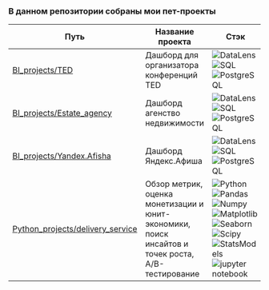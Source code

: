 ### В данном репозитории собраны мои пет-проекты

| Путь  | Название проекта |  Стэк    |
|-------|-----|-------|
| <a href="https://github.com/Komlev-data-science/Practicum_projects/tree/main/BI_projects/TED"> BI_projects/TED </a> | Дашборд для организатора конференций TED  | ![DataLens](https://img.shields.io/badge/DataLens-3E7DCC) ![SQL](https://img.shields.io/badge/SQL-4479A1)  ![PostgreSQL](https://img.shields.io/badge/PostgreSQL-336791?style=flat&logo=postgresql&logoColor=white)|
| <a href="https://github.com/Komlev-data-science/Practicum_projects/tree/main/BI_projects/Estate_agency"> BI_projects/Estate_agency </a>  | Дашборд агенство недвижимости  | ![DataLens](https://img.shields.io/badge/DataLens-3E7DCC) ![SQL](https://img.shields.io/badge/SQL-4479A1)    ![PostgreSQL](https://img.shields.io/badge/PostgreSQL-336791?style=flat&logo=postgresql&logoColor=white)|
| <a href="https://github.com/Komlev-data-science/Practicum_projects/tree/main/BI_projects/Yandex.Afisha"> BI_projects/Yandex.Afisha  </a>   | Дашборд Яндекс.Афиша  | ![DataLens](https://img.shields.io/badge/DataLens-3E7DCC) ![SQL](https://img.shields.io/badge/SQL-4479A1)   ![PostgreSQL](https://img.shields.io/badge/PostgreSQL-336791?style=flat&logo=postgresql&logoColor=white) |
| <a href="https://github.com/Komlev-data-science/Practicum_projects/tree/main/Python_projects/delivery_service"> Python_projects/delivery_service  </a>   | Обзор метрик, оценка монетизации и юнит-экономики, поиск инсайтов и точек роста, A/B-тестирование | ![Python](https://img.shields.io/badge/Python-3776AB?logo=python&logoColor=white) ![Pandas](https://img.shields.io/badge/Pandas-150458?logo=pandas&logoColor=white) ![Numpy](https://img.shields.io/badge/NumPy-013243?logo=numpy&logoColor=white) ![Matplotlib](https://img.shields.io/badge/Matplotlib-11557C?logo=matplotlib&logoColor=white) ![Seaborn](https://img.shields.io/badge/Seaborn-4C72B0?logo=seaborn&logoColor=white) ![Scipy](https://img.shields.io/badge/SciPy-8CAAE6?logo=scipy&logoColor=white) ![StatsModels](https://img.shields.io/badge/StatsModels-3E7DCC) ![jupyter notebook](https://img.shields.io/badge/Jupyter-F37626?logo=jupyter&logoColor=white) |


